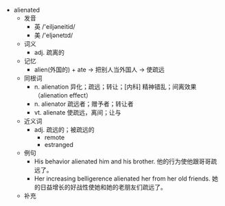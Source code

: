 - alienated
  - 发音
    - 英 /'eiljəneitid/
    - 美 /'eljənetɪd/
  - 词义
    - adj. 疏离的
  - 记忆
    - alien(外国的) + ate → 把别人当外国人 → 使疏远
  - 同根词
    - n. alienation 异化；疏远；转让；[内科] 精神错乱；间离效果（alienation effect）
    - n. alienator 疏远者；赠予者；转让者
    - vt. alienate 使疏远，离间；让与
  - 近义词
    - adj. 疏远的；被疏远的
      - remote
      - estranged
  - 例句
    - His behavior alienated him and his brother. 他的行为使他跟哥哥疏远了。
    - Her increasing belligerence alienated her from her old friends. 她的日益增长的好战性使她和她的老朋友们疏远了。
  - 补充